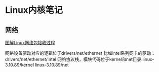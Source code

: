 # Linux内核笔记

## 网络

[图解Linux网络包接收过程](https://mp.weixin.qq.com/s?__biz=MjM5Njg5NDgwNA==&mid=2247484058&idx=1&sn=a2621bc27c74b313528eefbc81ee8c0f&chksm=a6e303a191948ab7d06e574661a905ddb1fae4a5d9eb1d2be9f1c44491c19a82d95957a0ffb6&scene=178&cur_album_id=1532487451997454337#rd)

网络设备驱动对应的逻辑位于drivers/net/ethernet
    比如intel系列网卡的驱动：drivers/net/ethernet/intel
网络协议栈，模块代码位于kernel和net目录
    linux-3.10.89/kernel
    linux-3.10.89/net
